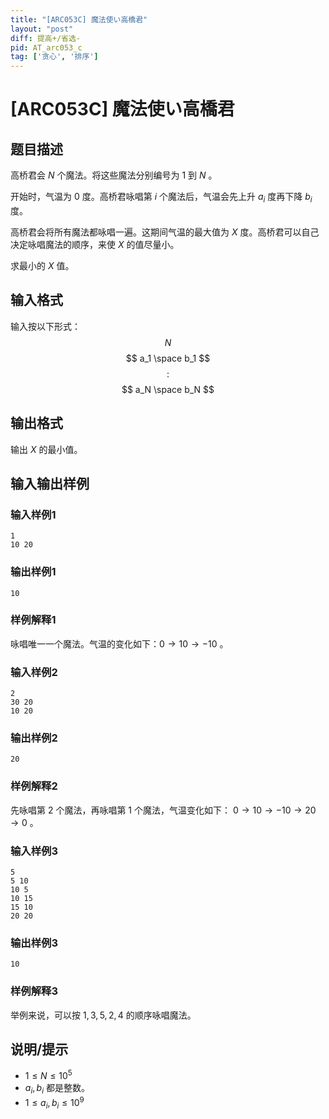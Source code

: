 ```yaml
---
title: "[ARC053C] 魔法使い高橋君"
layout: "post"
diff: 提高+/省选-
pid: AT_arc053_c
tag: ['贪心', '排序']
---
```


# [ARC053C] 魔法使い高橋君

## 题目描述

高桥君会 $N$ 个魔法。将这些魔法分别编号为 $1$ 到 $N$ 。

开始时，气温为 $0$ 度。高桥君咏唱第 $i$ 个魔法后，气温会先上升 $a_i$ 度再下降 $b_i$ 度。

高桥君会将所有魔法都咏唱一遍。这期间气温的最大值为 $X$ 度。高桥君可以自己决定咏唱魔法的顺序，来使 $X$ 的值尽量小。

求最小的 $X$ 值。

## 输入格式

输入按以下形式：
$$ N $$
$$ a_1 \space b_1 $$
$$ : $$
$$ a_N \space b_N $$

## 输出格式

输出 $X$ 的最小值。

## 输入输出样例
### 输入样例1
```
1
10 20
```
### 输出样例1
```
10
```
### 样例解释1
咏唱唯一一个魔法。气温的变化如下：$0 → 10 → -10$ 。
### 输入样例2
```
2
30 20
10 20
```
### 输出样例2
```
20
```
### 样例解释2
先咏唱第 $2$ 个魔法，再咏唱第 $1$ 个魔法，气温变化如下： $0 →10 → -10 → 20 → 0$ 。
### 输入样例3
```
5
5 10
10 5
10 15
15 10
20 20
```
### 输出样例3
```
10
```
### 样例解释3
举例来说，可以按 $1,3,5,2,4$ 的顺序咏唱魔法。

## 说明/提示

- $1 \le N \le 10^5$
- $a_i,b_i$ 都是整数。
- $1 \le a_i,b_i \le 10^9$

